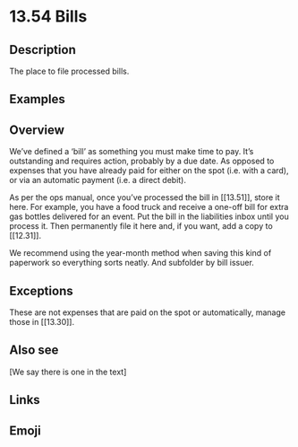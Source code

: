 # 13.54 Bills

## Description

The place to file processed bills.

## Examples

## Overview

We’ve defined a ‘bill’ as something you must make time to pay. It’s outstanding and requires action, probably by a due date. As opposed to expenses that you have already paid for either on the spot (i.e. with a card), or via an automatic payment (i.e. a direct debit).

As per the ops manual, once you’ve processed the bill in [[13.51]], store it here. For example, you have a food truck and receive a one-off bill for extra gas bottles delivered for an event. Put the bill in the liabilities inbox until you process it. Then permanently file it here and, if you want, add a copy to [[12.31]].

We recommend using the year-month method when saving this kind of paperwork so everything sorts neatly. And subfolder by bill issuer.

## Exceptions

These are not expenses that are paid on the spot or automatically, manage those in [[13.30]].

## Also see


[We say there is one in the text]

## Links

## Emoji
